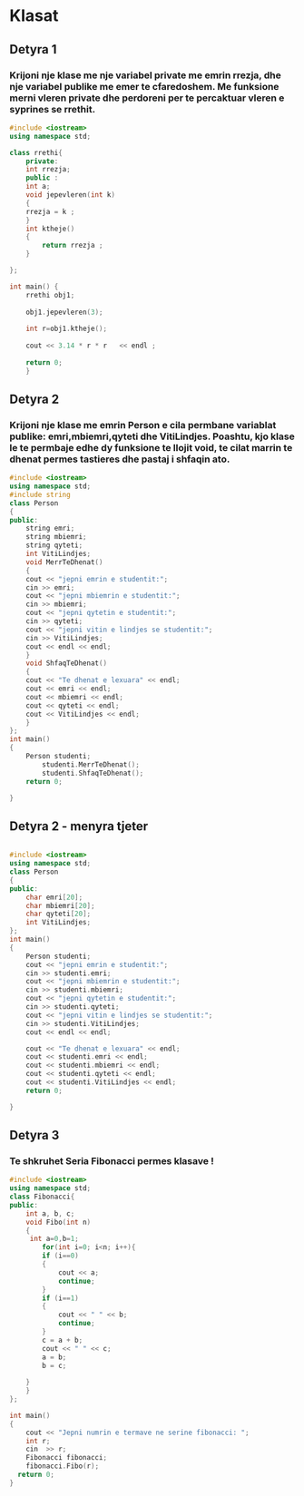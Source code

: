 # **Klasat**





## **Detyra 1**
### Krijoni nje klase me nje variabel private me emrin rrezja, dhe nje variabel publike me emer te cfaredoshem. Me funksione merni vleren private dhe perdoreni per te percaktuar vleren e syprines se rrethit.
```c++
#include <iostream>
using namespace std;

class rrethi{
    private:
    int rrezja;
    public :
    int a;
    void jepevleren(int k)
    {
    rrezja = k ;
    }
    int ktheje()
    {
        return rrezja ;
    }

};

int main() {
    rrethi obj1;
   
    obj1.jepevleren(3);
   
    int r=obj1.ktheje();
   
    cout << 3.14 * r * r   << endl ;
   
    return 0;
    }
 ```


## **Detyra 2**
### Krijoni nje klase me emrin Person e cila permbane variablat publike: emri,mbiemri,qyteti dhe VitiLindjes. Poashtu, kjo klase le te permbaje edhe dy funksione te llojit void, te cilat marrin te dhenat permes tastieres dhe pastaj i shfaqin ato.
```c++
#include <iostream>
using namespace std;
#include string
class Person
{
public:
	string emri;
	string mbiemri;
	string qyteti;
	int VitiLindjes;
    void MerrTeDhenat()
    {
	cout << "jepni emrin e studentit:";
	cin >> emri;
	cout << "jepni mbiemrin e studentit:";
	cin >> mbiemri;
	cout << "jepni qytetin e studentit:";
	cin >> qyteti;
	cout << "jepni vitin e lindjes se studentit:";
	cin >> VitiLindjes;
	cout << endl << endl;
    }
    void ShfaqTeDhenat()
    {
	cout << "Te dhenat e lexuara" << endl;
	cout << emri << endl;
	cout << mbiemri << endl;
	cout << qyteti << endl;
	cout << VitiLindjes << endl;
    }
};
int main()
{
	Person studenti;
    	studenti.MerrTeDhenat();
    	studenti.ShfaqTeDhenat();
	return 0;

}
```

##  **Detyra 2 - menyra tjeter**
```c++

#include <iostream>
using namespace std;
class Person
{
public:
	char emri[20];
	char mbiemri[20];
	char qyteti[20];
	int VitiLindjes;
};
int main()
{
	Person studenti;
	cout << "jepni emrin e studentit:";
	cin >> studenti.emri;
	cout << "jepni mbiemrin e studentit:";
	cin >> studenti.mbiemri;
	cout << "jepni qytetin e studentit:";
	cin >> studenti.qyteti;
	cout << "jepni vitin e lindjes se studentit:";
	cin >> studenti.VitiLindjes;
	cout << endl << endl;

	cout << "Te dhenat e lexuara" << endl;
	cout << studenti.emri << endl;
	cout << studenti.mbiemri << endl;
	cout << studenti.qyteti << endl;
	cout << studenti.VitiLindjes << endl;
	return 0;

}
```

## Detyra 3 
### Te shkruhet Seria Fibonacci permes klasave !
```c++
#include <iostream>
using namespace std;
class Fibonacci{
public:
    int a, b, c;
    void Fibo(int n)
    {
     int a=0,b=1;    
        for(int i=0; i<n; i++){
        if (i==0)
        {
            cout << a;
            continue;
        }
        if (i==1)
        {
            cout << " " << b;
            continue;
        }
        c = a + b;
        cout << " " << c;
        a = b;
        b = c;
    
    }
    }
};

int main()
{
    cout << "Jepni numrin e termave ne serine fibonacci: ";
    int r;
    cin  >> r;
    Fibonacci fibonacci;
    fibonacci.Fibo(r);
  return 0;
}
```

